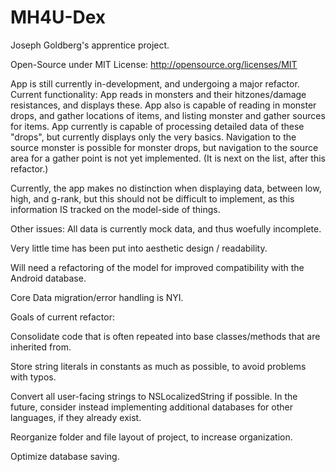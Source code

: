 # MH4U-Dex
Joseph Goldberg's apprentice project. 

Open-Source under MIT License: http://opensource.org/licenses/MIT

App is still currently in-development, and undergoing a major refactor.  Current functionality: App reads in monsters and their hitzones/damage resistances, and displays these.  App also is capable of reading in monster drops, and gather locations of items, and listing monster and gather sources for items.  App currently is capable of processing detailed data of these "drops", but currently displays only the very basics.  Navigation to the source monster is possible for monster drops, but navigation to the source area for a gather point is not yet implemented.  (It is next on the list, after this refactor.)

Currently, the app makes no distinction when displaying data, between low, high, and g-rank, but this should not be difficult to implement, as this information IS tracked on the model-side of things.

Other issues:  All data is currently mock data, and thus woefully incomplete. 
              
Very little time has been put into aesthetic design / readability.
              
Will need a refactoring of the model for improved compatibility with the Android database.
              
Core Data migration/error handling is NYI.

Goals of current refactor:
   
Consolidate code that is often repeated into base classes/methods that are inherited from.
    
Store string literals in constants as much as possible, to avoid problems with typos.
    
Convert all user-facing strings to NSLocalizedString if possible.  In the future, consider instead implementing additional databases for other languages, if they already exist.
   
Reorganize folder and file layout of project, to increase organization.
    
Optimize database saving.
